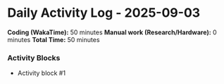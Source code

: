 # Daily Activity Log - 2025-09-03

**Coding (WakaTime):** 50 minutes
**Manual work (Research/Hardware):** 0 minutes
**Total Time:** 50 minutes

### Activity Blocks
- Activity block #1
